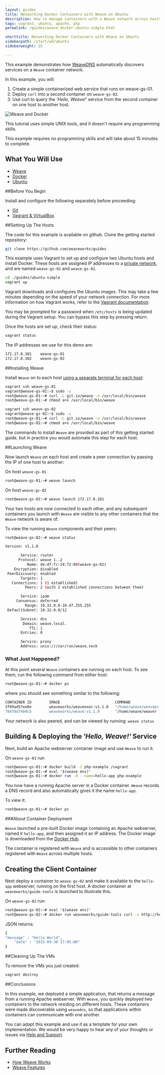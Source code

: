 ```yaml
---
layout: guides
title: Networking Docker Containers with Weave on Ubuntu
description: How to manage containers with a Weave network across hosts.
tags: vagrant, ubuntu, apache, php
permalink: /guides/weave-docker-ubuntu-simple.html

shorttitle: Networking Docker Containers with Weave on Ubuntu
sidebarpath: /start/wd/ubuntu
sidebarweight: 15

---
```



This example demonstrates how [WeaveDNS](/documentation/net-1.5-weavedns) automatically discovers services on a `Weave` container network.

In this example, you will:

1. Create a simple containerized web service that runs on weave-gs-01.
2. Deploy `curl` into a second container on `weave-gs-02`.
3. Use curl to query the _'Hello, Weave!'_ service from the second container on one host to another host.

![Weave and Docker](/guides/images/Simple_Weave.png)

This tutorial uses simple UNIX tools, and it doesn't require any programming skills.

This example requires no programming skills and will take about 15 minutes to complete.

## What You Will Use

* [Weave](http://weave.works)
* [Docker](http://docker.com)
* [Ubuntu](http://ubuntu.com)

##Before You Begin

Install and configure the following separately before proceeding:

* [Git](http://git-scm.com/downloads)
* [Vagrant & VirtualBox](/guides/about/vagrant.html)

##Setting Up The Hosts

The code for this example is available on github. Clone the getting started repository:

~~~bash
git clone https://github.com/weaveworks/guides
~~~

This example uses Vagrant to set up and configure two Ubuntu hosts and install Docker. These hosts are assigned IP addresses to a [private network](http://en.wikipedia.org/wiki/Private%5Fnetwork), and are named `weave-gs-01` and `weave-gs-02`.

~~~bash
cd ./guides/ubuntu-simple
vagrant up
~~~

Vagrant downloads and configures the Ubuntu images. This may take a few minutes depending on the speed of your network connection. For more information on how Vagrant works, refer to the [Vagrant documentation](http://vagrantup.com).

You may be prompted for a password when `/etc/hosts` is being updated during the Vagrant setup. You can bypass this step by pressing return.

Once the hosts are set up, check their status:

~~~bash
vagrant status
~~~

The IP addresses we use for this demo are:

~~~bash
172.17.8.101 	weave-gs-01
172.17.8.102 	weave-gs-02
~~~

##Installing Weave

Install `Weave` on to each host [using a separate terminal for each host](http://weave.works/guides/about/vagrant.html#general-usage-pattern):

~~~bash
vagrant ssh weave-gs-01
vagrant@weave-gs-01:~$ sudo -s
root@weave-gs-01:~# curl -L git.io/weave -o /usr/local/bin/weave
root@weave-gs-01:~# chmod a+x /usr/local/bin/weave
~~~

~~~bash
vagrant ssh weave-gs-02
vagrant@weave-gs-02:~$ sudo -s
root@weave-gs-01:~# curl -L git.io/weave -o /usr/local/bin/weave
root@weave-gs-01:~# chmod a+x /usr/local/bin/weave
~~~

The commands to install `Weave` are provided as part of this getting started guide, but in practice you would automate this step for each host.

##Launching Weave

Now launch `Weave` on each host and create a peer connection by passing the IP of one host to another:

On host `weave-gs-01`

~~~bash
root@weave-gs-01:~# weave launch
~~~

On host `weave-gs-02`

~~~bash
root@weave-gs-02:~# weave launch 172.17.8.101 
~~~

Your two hosts are now connected to each other, and any subsequent containers you launch with `Weave` are visible to any other containers that the `Weave` network is aware of.

To view the running `Weave` components and their peers:

~~~bash
root@weave-gs-02:~# weave status

Version: v1.1.0

       Service: router
      Protocol: weave 1..2
          Name: de:df:fc:24:72:69(weave-gs-02)
    Encryption: disabled
 PeerDiscovery: enabled
       Targets: 1
   Connections: 1 (1 established)
         Peers: 2 (with 2 established connections between them)

       Service: ipam
     Consensus: deferred
         Range: 10.32.0.0-10.47.255.255
 DefaultSubnet: 10.32.0.0/12

       Service: dns
        Domain: weave.local.
           TTL: 1
       Entries: 0

       Service: proxy
       Address: unix:///var/run/weave.sock
~~~


### What Just Happened?


At this point several `Weave` containers are running on each host. To see them, run the following command from either host:

~~~bash
root@weave-gs-01:~# docker ps
~~~

where you should see something similar to the following:

~~~bash
CONTAINER ID        IMAGE                         COMMAND                CREATED             STATUS              PORTS  
3f09ad57ee8e        weaveworks/weaveexec:v1.1.0   "/home/weave/weavepr   3 minutes ago       Up 3 minutes                                                                                                     weaveproxy          
78476d7404c5        weaveworks/weave:v1.1.0       "/home/weave/weaver    3 minutes ago       Up 3 minutes        10.1.42.1:53->53/tcp, 10.1.42.1:53->53/udp, 0.0.0.0:6783->6783/tcp, 0.0.0.0:6783->6783/udp   weave      
~~~

Your network is also peered, and can be viewed by running:  `weave status`

## Building & Deploying the _'Hello, Weave!'_ Service

Next, build an Apache webserver container image and use `Weave` to run it.

On `weave-gs-01` run

~~~bash
root@weave-gs-01:~# docker build -t php-example /vagrant
root@weave-gs-01:~# eval "$(weave env)"
root@weave-gs-01:~# docker run -d --name=hello-app php-example
~~~

You now have a running Apache server in a Docker container. `Weave` records a DNS record and also automatically gives it the name `hello-app`.

To view it:

~~~bash
root@weave-gs-01:~# docker ps
~~~

###About Container Deployment

`Weave` launched a pre-built Docker image containing an Apache webserver, named it `hello-app`, and then assigned it an IP address. The Docker image is downloaded from the [Docker Hub](https://hub.docker.com/).

The container is registered with `Weave` and is accessible to other containers registered with `Weave` across multiple hosts.

## Creating the Client Container

Next deploy a container to `weave-gs-02` and make it available to the `hello-app` webserver, running on the first host.  A docker container at `weaveworks/guide-tools` is launched to illustrate this.

On `weave-gs-02` run:

~~~bash
root@weave-gs-02:~# eval "$(weave env)"
root@weave-gs-02:~# docker run weaveworks/guide-tools curl -s http://hello-app
~~~

JSON returns:

~~~bash
{
"message" : "Hello World",
    "date" : "2015-09-30 17:05:00"
}
~~~

##Cleaning Up The VMs

To remove the VMs you just created: 

~~~bash
vagrant destroy
~~~

##Conclusions

In this example, we deployed a simple application, that returns a message from a running Apache webserver. With `Weave`, you quickly deployed two containers to the network residing on different hosts. These containers were made discoverable using `weavedns`, so that applications within containers can communicate with one another. 

You can adapt this example and use it as a template for your own implementation. We would be very happy to hear any of your thoughts or issues via [Help and Support](http://weave.works/help/index.html).


## Further Reading

 * [How Weave Works](/documentation/net-1.5-router-topology)
 * [Weave Features](/documentation/net-1.5-features)
